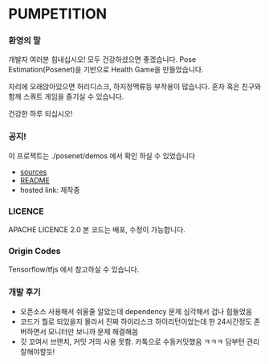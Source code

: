 # PUMPETITION

### 환영의 말
개발자 여러분 힘내십시오! 모두 건강하셨으면 좋겠습니다.
Pose Estimation(Posenet)을 기반으로 Health Game을 만들었습니다.

자리에 오래앉아있으면 허리디스크, 하지정맥류등 부작용이 많습니다.
혼자 혹은 친구와 함께 스쿼트 게임을 즐기실 수 있습니다.

건강한 하루 되십시오!

### 공지!
이 프로젝트는 ./posenet/demos 에서 확인 하실 수 있었습니다
* [sources](https://github.com/chinagazo/chinagazo/tree/master/posenet/demos)
* [README](https://github.com/chinagazo/chinagazo/blob/master/posenet/demos/README.md)
* hosted link: 제작중

### LICENCE
APACHE LICENCE 2.0 본 코드는 배포, 수정이 가능합니다.

### Origin Codes
Tensorflow/tfjs
에서 참고하실 수 있습니다.

### 개발 후기
* 오픈소스 사용해서 쉬울줄 알았는데 dependency 문제 심각해서 겁나 힘들었음
* 코드가 뭘로 되있을지 몰라서 진짜 하이리스크 하이리턴이었는데 한 24시간정도 존버하면서 모니터만 보니까 문제 해결해씀
* 깃 꼬여서 브랜치, 커밋 거의 사용 못함. 카톡으로 수동커밋했음 ㅋㅋㅋ 담부턴 관리 잘해야할듯!

